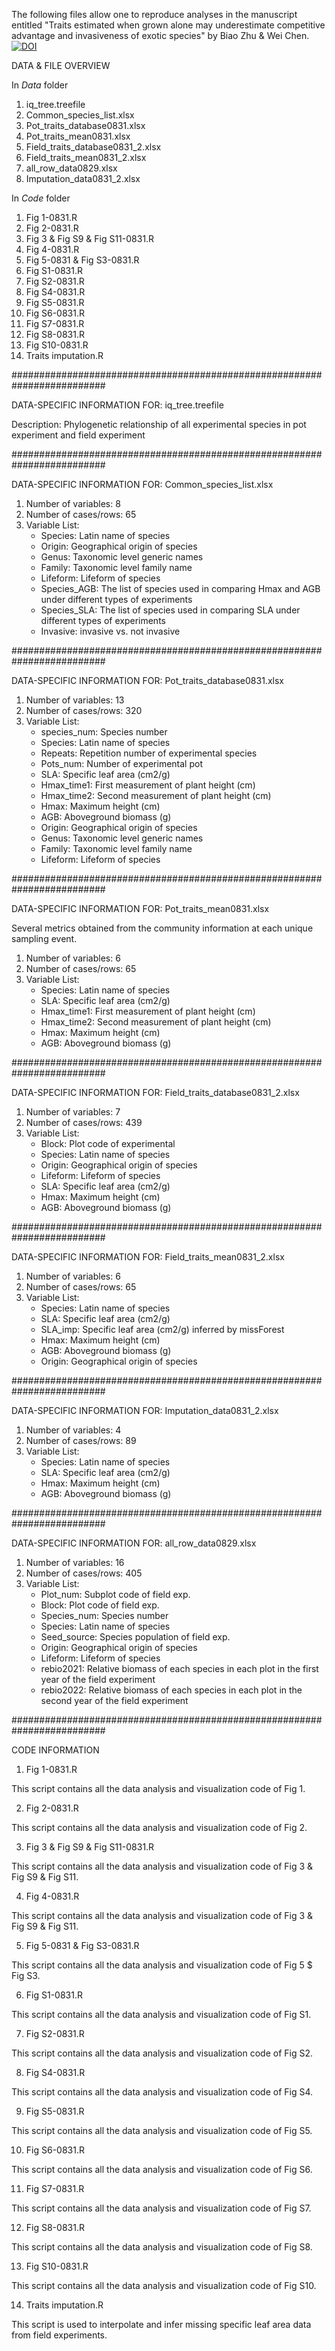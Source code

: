 The following files allow one to reproduce analyses in the manuscript entitled "Traits estimated when grown alone may underestimate competitive advantage and invasiveness of exotic species" by Biao Zhu & Wei Chen.[![DOI](https://zenodo.org/badge/DOI/10.1111/nph.20160.svg)](https://doi.org/10.1111/nph.20160)

DATA & FILE OVERVIEW

In *Data* folder
1)  iq_tree.treefile
2)  Common_species_list.xlsx
3)  Pot_traits_database0831.xlsx
4)  Pot_traits_mean0831.xlsx
5)  Field_traits_database0831_2.xlsx
6)  Field_traits_mean0831_2.xlsx
7)  all_row_data0829.xlsx
8)  Imputation_data0831_2.xlsx

In *Code* folder
1)  Fig 1-0831.R
2)  Fig 2-0831.R
3)  Fig 3 & Fig S9 & Fig S11-0831.R
4)  Fig 4-0831.R
5)  Fig 5-0831 & Fig S3-0831.R
6)  Fig S1-0831.R
7)  Fig S2-0831.R
8)  Fig S4-0831.R
9)  Fig S5-0831.R
10)  Fig S6-0831.R
11)  Fig S7-0831.R
12)  Fig S8-0831.R
13)  Fig S10-0831.R
14)  Traits imputation.R

#########################################################################

DATA-SPECIFIC INFORMATION FOR: iq_tree.treefile

Description: Phylogenetic relationship of all experimental species in pot experiment and field experiment

#########################################################################

DATA-SPECIFIC INFORMATION FOR: Common_species_list.xlsx

1. Number of variables: 8
2. Number of cases/rows: 65
3. Variable List:
    * Species: Latin name of species
    * Origin: Geographical origin of species
    * Genus: Taxonomic level generic names
    * Family: Taxonomic level family name
    * Lifeform: Lifeform of species
    * Species_AGB: The list of species used in comparing Hmax and AGB under different types of experiments
    * Species_SLA: The list of species used in comparing SLA under different types of experiments
    * Invasive: invasive vs. not invasive

#########################################################################

DATA-SPECIFIC INFORMATION FOR: Pot_traits_database0831.xlsx

1. Number of variables: 13
2. Number of cases/rows: 320
3. Variable List:
    * species_num: Species number 
    * Species: Latin name of species
    * Repeats: Repetition number of experimental species
    * Pots_num: Number of experimental pot
    * SLA: Specific leaf area (cm2/g)
    * Hmax_time1:  First measurement of plant height (cm)
    * Hmax_time2:  Second measurement of plant height (cm)
    * Hmax:  Maximum height (cm)
    * AGB: Aboveground biomass (g)
    * Origin:  Geographical origin of species
    * Genus: Taxonomic level generic names
    * Family: Taxonomic level family name
    * Lifeform: Lifeform of species

#########################################################################

DATA-SPECIFIC INFORMATION FOR: Pot_traits_mean0831.xlsx

Several metrics obtained from the community information at each unique sampling event.

1. Number of variables: 6
2. Number of cases/rows: 65
3. Variable List:
    * Species: Latin name of species
    * SLA: Specific leaf area (cm2/g)
    * Hmax_time1:  First measurement of plant height (cm)
    * Hmax_time2:  Second measurement of plant height (cm)
    * Hmax:  Maximum height (cm)
    * AGB: Aboveground biomass (g)

#########################################################################

DATA-SPECIFIC INFORMATION FOR: Field_traits_database0831_2.xlsx

1. Number of variables: 7
2. Number of cases/rows: 439
3. Variable List:
    * Block: Plot code of experimental 
    * Species: Latin name of species
    * Origin:  Geographical origin of species
    * Lifeform: Lifeform of species
    * SLA: Specific leaf area (cm2/g)
    * Hmax:  Maximum height (cm)
    * AGB: Aboveground biomass (g)

#########################################################################

DATA-SPECIFIC INFORMATION FOR: Field_traits_mean0831_2.xlsx

1. Number of variables: 6
2. Number of cases/rows: 65
3. Variable List:
    * Species: Latin name of species
    * SLA: Specific leaf area (cm2/g)
    * SLA_imp: Specific leaf area (cm2/g) inferred by missForest
    * Hmax:  Maximum height (cm)
    * AGB: Aboveground biomass (g)
    * Origin:  Geographical origin of species

#########################################################################

DATA-SPECIFIC INFORMATION FOR: Imputation_data0831_2.xlsx

1. Number of variables: 4
2. Number of cases/rows: 89
3. Variable List:
    * Species: Latin name of species
    * SLA: Specific leaf area (cm2/g)
    * Hmax:  Maximum height (cm)
    * AGB: Aboveground biomass (g)

#########################################################################

DATA-SPECIFIC INFORMATION FOR: all_row_data0829.xlsx

1. Number of variables: 16
2. Number of cases/rows: 405
3. Variable List:
    * Plot_num: Subplot code of field exp.
    * Block: Plot code of field exp.
    * Species_num:  Species number
    * Species: Latin name of species
    * Seed_source: Species population of field exp.
    * Origin:  Geographical origin of species
    * Lifeform: Lifeform of species
    * rebio2021: Relative biomass of each species in each plot in the first year of the field experiment
    * rebio2022: Relative biomass of each species in each plot in the second year of the field experiment

#########################################################################


CODE INFORMATION

1)  Fig 1-0831.R

This script contains all the data analysis and visualization code of Fig 1.

2)  Fig 2-0831.R

This script contains all the data analysis and visualization code of Fig 2.

3)  Fig 3 & Fig S9 & Fig S11-0831.R

This script contains all the data analysis and visualization code of Fig 3 & Fig S9 & Fig S11.

4)  Fig 4-0831.R

This script contains all the data analysis and visualization code of Fig 3 & Fig S9 & Fig S11.

5)  Fig 5-0831 & Fig S3-0831.R

This script contains all the data analysis and visualization code of Fig 5 $ Fig S3.

6)  Fig S1-0831.R

This script contains all the data analysis and visualization code of Fig S1.

7)  Fig S2-0831.R

This script contains all the data analysis and visualization code of Fig S2.

8)  Fig S4-0831.R

This script contains all the data analysis and visualization code of Fig S4.

9)  Fig S5-0831.R

This script contains all the data analysis and visualization code of Fig S5.

10)  Fig S6-0831.R

This script contains all the data analysis and visualization code of Fig S6.

11)  Fig S7-0831.R

This script contains all the data analysis and visualization code of Fig S7.

12)  Fig S8-0831.R

This script contains all the data analysis and visualization code of Fig S8.

13)  Fig S10-0831.R

This script contains all the data analysis and visualization code of Fig S10.

14)  Traits imputation.R

This script is used to interpolate and infer missing specific leaf area data from field experiments.
